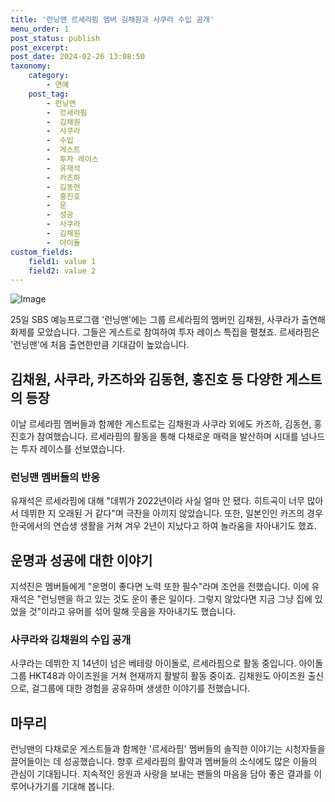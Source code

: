 ```yaml
---
title: '런닝맨 르세라핌 멤버 김채원과 사쿠라 수입 공개'
menu_order: 1
post_status: publish
post_excerpt: 
post_date: 2024-02-26 13:08:50
taxonomy:
    category:
        - 연예
    post_tag:
        - 런닝맨
        -  르세라핌
        -  김채원
        -  사쿠라
        -  수입
        -  게스트
        -  투자 레이스
        -  유재석
        -  카즈하
        -  김동현
        -  홍진호
        -  운
        -  성공
        -  사쿠라
        -  김채원
        -  아이돌
custom_fields:
    field1: value 1
    field2: value 2
---
```


![Image](https://ssl.pstatic.net/mimgnews/image/312/2024/02/26/0000650711_001_20240226074201298.jpg?type=w540)

25일 SBS 예능프로그램 '런닝맨'에는 그룹 르세라핌의 멤버인 김채원, 사쿠라가 출연해 화제를 모았습니다. 그들은 게스트로 참여하여 투자 레이스 특집을 펼쳤죠. 르세라핌은 '런닝맨'에 처음 출연한만큼 기대감이 높았습니다. 
## 김채원, 사쿠라, 카즈하와 김동현, 홍진호 등 다양한 게스트의 등장
이날 르세라핌 멤버들과 함께한 게스트로는 김채원과 사쿠라 외에도 카즈하, 김동현, 홍진호가 참여했습니다. 르세라핌의 활동을 통해 다채로운 매력을 발산하며 시대를 넘나드는 투자 레이스를 선보였습니다.
### 런닝맨 멤버들의 반응
유재석은 르세라핌에 대해 "데뷔가 2022년이라 사실 얼마 안 됐다. 히트곡이 너무 많아서 데뷔한 지 오래된 거 같다"며 극찬을 아끼지 않았습니다. 또한, 일본인인 카즈의 경우 한국에서의 연습생 생활을 거쳐 겨우 2년이 지났다고 하여 놀라움을 자아내기도 했죠.
## 운명과 성공에 대한 이야기
지석진은 멤버들에게 "운명이 좋다면 노력 또한 필수"라며 조언을 전했습니다. 이에 유재석은 "런닝맨을 하고 있는 것도 운이 좋은 일이다. 그렇지 않았다면 지금 그냥 집에 있었을 것"이라고 유머를 섞어 말해 웃음을 자아내기도 했습니다.
### 사쿠라와 김채원의 수입 공개
사쿠라는 데뷔한 지 14년이 넘은 베테랑 아이돌로, 르세라핌으로 활동 중입니다. 아이돌 그룹 HKT48과 아이즈원을 거쳐 현재까지 활발히 활동 중이죠. 김채원도 아이즈원 출신으로, 걸그룹에 대한 경험을 공유하며 생생한 이야기를 전했습니다.
## 마무리
런닝맨의 다채로운 게스트들과 함께한 '르세라핌' 멤버들의 솔직한 이야기는 시청자들을 끌어들이는 데 성공했습니다. 향후 르세라핌의 활약과 멤버들의 소식에도 많은 이들의 관심이 기대됩니다. 지속적인 응원과 사랑을 보내는 팬들의 마음을 담아 좋은 결과를 이루어나가기를 기대해 봅니다.
